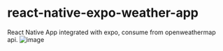 # react-native-expo-weather-app
React Native App integrated with expo, consume from openweathermap api.
![image](https://user-images.githubusercontent.com/20423639/110069280-77bca800-7d45-11eb-9ba2-6273143fc462.png)
